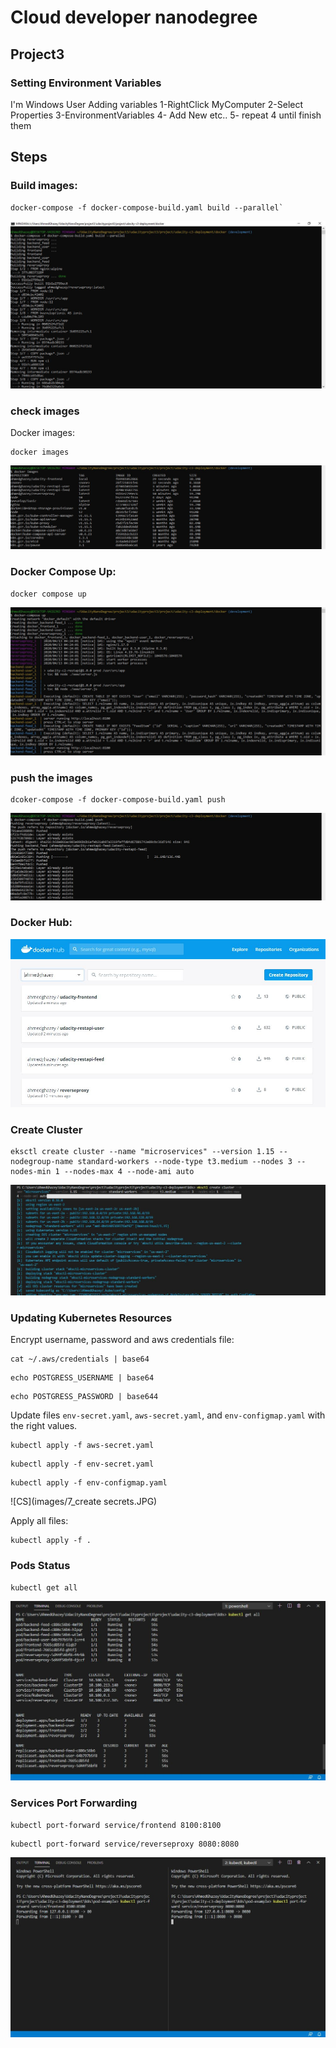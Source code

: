 # Cloud developer nanodegree
## Project3

### Setting Environment Variables 
I'm Windows User Adding variables 
1-RightClick MyComputer
2-Select Properties 
3-EnvironmentVariables
4- Add New etc..
5- repeat 4 until finish them
## Steps


### Build images: 
```
docker-compose -f docker-compose-build.yaml build --parallel` 
```

![DB](images/1_DockerBuild.JPG) 

### check images
Docker images:
```
docker images
``` 

![DI](images/2_dockerimages.JPG)  



### Docker Compose Up:
```
docker compose up
``` 

![DC](images/3_dockerComposeUp.JPG) 


### push the images 
```
dcoker-compose -f docker-compose-build.yaml push
```   

![PI](images/4_pushingimagestohub.JPG)  


### Docker Hub:

![DH](images/5_dockerhub.JPG)


### Create Cluster
```
eksctl create cluster --name "microservices" --version 1.15 --nodegroup-name standard-workers --node-type t3.medium --nodes 3 --nodes-min 1 --nodes-max 4 --node-ami auto
```
![eks](images/6_creatingcluster.JPG) 

### Updating Kubernetes Resources

Encrypt username, password and aws credentials file:

```
cat ~/.aws/credentials | base64
```

```
echo POSTGRESS_USERNAME | base64
```

```
echo POSTGRESS_PASSWORD | base644
```

 Update files `env-secret.yaml`, `aws-secret.yaml`, and `env-configmap.yaml` with the right values.
 
 
```
kubectl apply -f aws-secret.yaml
``` 

```
kubectl apply -f env-secret.yaml
``` 

```
kubectl apply -f env-configmap.yaml
```

![CS](images/7_create secrets.JPG)

Apply all files:
```
kubectl apply -f .
```




### Pods Status

```
kubectl get all
```

![EKP](images/8_GetAllPods.JPG) 


### Services Port Forwarding

```
kubectl port-forward service/frontend 8100:8100 
```
```
kubectl port-forward service/reverseproxy 8080:8080 
```
![SPF](images/9_PortForwarding.JPG) 

